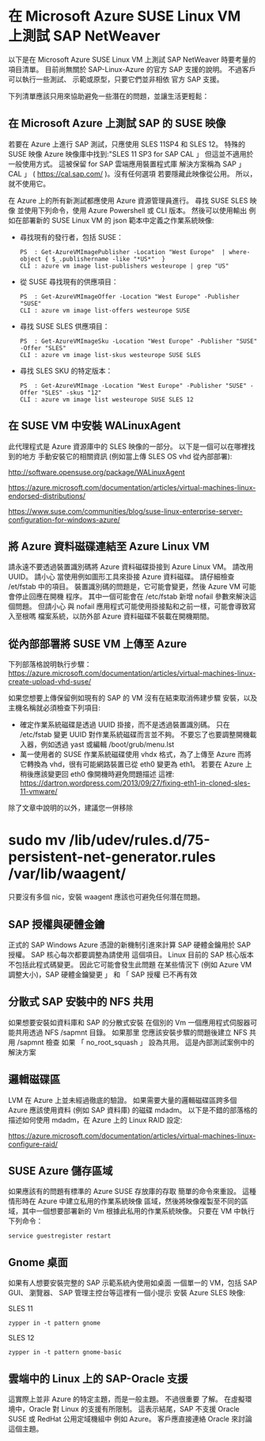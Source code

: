<properties
   pageTitle="測試 Microsoft Azure SUSE Linux VM 上的 SAP NetWeaver | Microsoft Azure"
   description="在 Microsoft Azure SUSE Linux VM 上測試 SAP NetWeaver"
   services="virtual-machines,virtual-network,storage"
   documentationCenter="saponazure"
   authors="hermanndms"
   manager="juergent"
   editor=""
   tags="azure-resource-manager"
   keywords=""/>
<tags
   ms.service="virtual-machines"
   ms.devlang="NA"
   ms.topic="campaign-page"
   ms.tgt_pltfrm="vm-linux"
   ms.workload="na"
   ms.date="11/26/2015"
   ms.author="hermannd"/>


# 在 Microsoft Azure SUSE Linux VM 上測試 SAP NetWeaver

以下是在 Microsoft Azure SUSE Linux VM 上測試 SAP NetWeaver 時要考量的項目清單。
目前尚無關於 SAP-Linux-Azure 的官方 SAP 支援的說明。 
不過客戶可以執行一些測試、 示範或原型，只要它們並非相依
官方 SAP 支援。

下列清單應該只用來協助避免一些潛在的問題，並讓生活更輕鬆：



## 在 Microsoft Azure 上測試 SAP 的 SUSE 映像

若要在 Azure 上進行 SAP 測試，只應使用 SLES 11SP4 和 SLES 12。 特殊的 SUSE 映像
Azure 映像庫中找到:"SLES 11 SP3 for SAP CAL 」
但這並不適用於一般使用方式。 這被保留 for SAP 雲端應用裝置程式庫
解決方案稱為 SAP 」 CAL 」 ( <https://cal.sap.com/> )。沒有任何選項
若要隱藏此映像從公用。 所以，就不使用它。

在 Azure 上的所有新測試都應使用 Azure 資源管理員進行。 尋找 SUSE SLES 映像 
並使用下列命令，使用 Azure Powershell 或 CLI 版本。 然後可以使用輸出
例如在部署新的 SUSE Linux VM 的 json 範本中定義之作業系統映像:

* 尋找現有的發行者，包括 SUSE：

   ```
   PS  : Get-AzureVMImagePublisher -Location "West Europe"  | where-object { $_.publishername -like "*US*"  }
   CLI : azure vm image list-publishers westeurope | grep "US"
   ```

* 從 SUSE 尋找現有的供應項目：

   ```
   PS  : Get-AzureVMImageOffer -Location "West Europe" -Publisher "SUSE"
   CLI : azure vm image list-offers westeurope SUSE
   ```

* 尋找 SUSE SLES 供應項目：

   ```
   PS  : Get-AzureVMImageSku -Location "West Europe" -Publisher "SUSE" -Offer "SLES"
   CLI : azure vm image list-skus westeurope SUSE SLES
   ```

* 尋找 SLES SKU 的特定版本：

   ```
   PS  : Get-AzureVMImage -Location "West Europe" -Publisher "SUSE" -Offer "SLES" -skus "12"
   CLI : azure vm image list westeurope SUSE SLES 12
   ```

## 在 SUSE VM 中安裝 WALinuxAgent

此代理程式是 Azure 資源庫中的 SLES 映像的一部分。 以下是一個可以在哪裡找到的地方
手動安裝它的相關資訊 (例如當上傳 SLES OS vhd 從內部部署):

<http://software.opensuse.org/package/WALinuxAgent>

<https://azure.microsoft.com/documentation/articles/virtual-machines-linux-endorsed-distributions/>

<https://www.suse.com/communities/blog/suse-linux-enterprise-server-configuration-for-windows-azure/>

## 將 Azure 資料磁碟連結至 Azure Linux VM

請永遠不要透過裝置識別碼將 Azure 資料磁碟掛接到 Azure Linux VM。 請改用 UUID。 請小心
當使用例如圖形工具來掛接 Azure 資料磁碟。 請仔細檢查 /et/fstab 中的項目。
裝置識別碼的問題是，它可能會變更，然後 Azure VM 可能會停止回應在開機 
程序。 其中一個可能會在 /etc/fstab 新增 nofail 參數來解決這個問題。 但請小心
與 nofail 應用程式可能使用掛接點和之前一樣，可能會導致寫入至根嗎
檔案系統，以防外部 Azure 資料磁碟不裝載在開機期間。

## 從內部部署將 SUSE VM 上傳至 Azure

下列部落格說明執行步驟：
<https://azure.microsoft.com/documentation/articles/virtual-machines-linux-create-upload-vhd-suse/>

如果您想要上傳保留例如現有的 SAP 的 VM 沒有在結束取消佈建步驟
安裝，以及主機名稱就必須檢查下列項目:

* 確定作業系統磁碟是透過 UUID 掛接，而不是透過裝置識別碼。 只在 /etc/fstab 變更 UUID 對作業系統磁碟而言並不夠。 不要忘了也要調整開機載入器，例如透過 yast 或編輯 /boot/grub/menu.lst
* 萬一使用者的 SUSE 作業系統磁碟使用 vhdx 格式，為了上傳至 Azure 而將它轉換為 vhd，很有可能網路裝置已從 eth0 變更為 eth1。
若要在 Azure 上稍後應該變更回 eth0 像開機時避免問題描述
這裡: <https://dartron.wordpress.com/2013/09/27/fixing-eth1-in-cloned-sles-11-vmware/>

除了文章中說明的以外，建議您一併移除

   # sudo mv /lib/udev/rules.d/75-persistent-net-generator.rules /var/lib/waagent/

只要沒有多個 nic，安裝 waagent 應該也可避免任何潛在問題。

## SAP 授權與硬體金鑰

正式的 SAP Windows Azure 憑證的新機制引進來計算
SAP 硬體金鑰用於 SAP 授權。 SAP 核心每次都要調整為請使用 
這個項目。 
Linux 目前的 SAP 核心版本不包括此程式碼變更。 因此它可能會發生此問題 
在某些情況下 (例如 Azure VM 調整大小)，SAP 硬體金鑰變更 」 和 「 SAP 授權
已不再有效

## 分散式 SAP 安裝中的 NFS 共用

如果想要安裝如資料庫和 SAP 的分散式安裝
在個別的 Vm 一個應用程式伺服器可能共用透過 NFS /sapmnt 目錄。 如果那里
您應該安裝步驟的問題後建立 NFS 共用 /sapmnt 檢查
如果 「 no_root_squash 」 設為共用。 這是內部測試案例中的解決方案


## 邏輯磁碟區

LVM 在 Azure 上並未經過徹底的驗證。 如果需要大量的邏輯磁碟區跨多個 Azure 
應該使用資料 (例如 SAP 資料庫) 的磁碟 mdadm。 以下是不錯的部落格的
描述如何使用 mdadm，在 Azure 上的 Linux RAID 設定:

<https://azure.microsoft.com/documentation/articles/virtual-machines-linux-configure-raid/>


## SUSE Azure 儲存區域

如果應該有的問題有標準的 Azure SUSE 存放庫的存取 
簡單的命令來重設。 這種情形時在 Azure 中建立私用的作業系統映像
區域，然後將映像複製至不同的區域，其中一個想要部署新的 Vm
根據此私用的作業系統映像。 只要在 VM 中執行下列命令：

   ```
   service guestregister restart
   ```

## Gnome 桌面

如果有人想要安裝完整的 SAP 示範系統內使用如桌面
一個單一的 VM，包括 SAP GUI、 瀏覽器、 SAP 管理主控台等這裡有一個小提示 
安裝 Azure SLES 映像:

   SLES 11

   ```
   zypper in -t pattern gnome
   ```

   SLES 12

   ```
   zypper in -t pattern gnome-basic
   ```

## 雲端中的 Linux 上的 SAP-Oracle 支援

這實際上並非 Azure 的特定主題，而是一般主題。 不過很重要
了解。 在虛擬環境中，Oracle 對 Linux 的支援有所限制。
這表示結尾，SAP 不支援 Oracle SUSE 或 RedHat 公用定域機組中
例如 Azure。 
客戶應直接連絡 Oracle 來討論這個主題。








